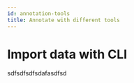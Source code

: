 ```yaml
---
id: annotation-tools
title: Annotate with different tools
---
```


# Import data with CLI

sdfsdfsdfsdafasdfsd
